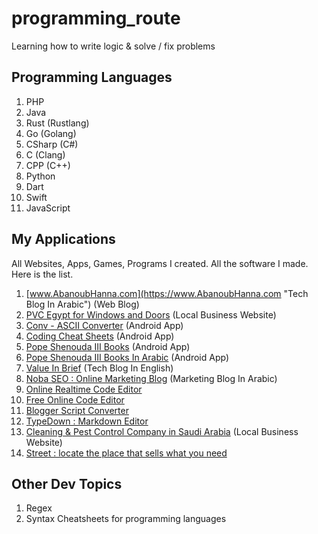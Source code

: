 # programming_route
Learning how to write logic &amp; solve / fix problems

## Programming Languages
1. PHP
2. Java
3. Rust (Rustlang)
4. Go (Golang)
5. CSharp (C#)
6. C (Clang)
7. CPP (C++)
8. Python
9. Dart
10. Swift
11. JavaScript

## My Applications
All Websites, Apps, Games, Programs I created. All the software I made. Here is the list.
1. [www.AbanoubHanna.com](https://www.AbanoubHanna.com "Tech Blog In Arabic") (Web Blog)
2. [PVC Egypt for Windows and Doors](https://www.pvcegypt.com) (Local Business Website)
3. [Conv - ASCII Converter](https://play.google.com/store/apps/details?id=com.abanoubhanna.conv) (Android App)
4. [Coding Cheat Sheets](https://play.google.com/store/apps/details?id=com.abanoubhanna.cheatsheets) (Android App)
5. [Pope Shenouda III Books](https://play.google.com/store/apps/details?id=com.androidnoba.popeshenoudaiiibooks) (Android App)
6. [Pope Shenouda III Books In Arabic](https://play.google.com/store/apps/details?id=com.abanoubhanna.popeshenoudaarabicbooks) (Android App)
7. [Value In Brief](https://valueinbrief.blogspot.com) (Tech Blog In English)
8. [Noba SEO : Online Marketing Blog](https://nobaseo.blogspot.com) (Marketing Blog In Arabic)
9. [Online Realtime Code Editor](https://www.learns7.com/p/blog-page.html)
10. [Free Online Code Editor](https://onlinecodeeditor.blogspot.com)
11. [Blogger Script Converter](https://bloggerscriptconverter.blogspot.com/)
12. [TypeDown : Markdown Editor](https://markdowneditor.blogspot.com)
13. [Cleaning & Pest Control Company in Saudi Arabia](https://www.zahratelwadi.com) (Local Business Website)
14. [Street : locate the place that sells what you need](https://www.4ar3.com)

## Other Dev Topics
1. Regex
2. Syntax Cheatsheets for programming languages
